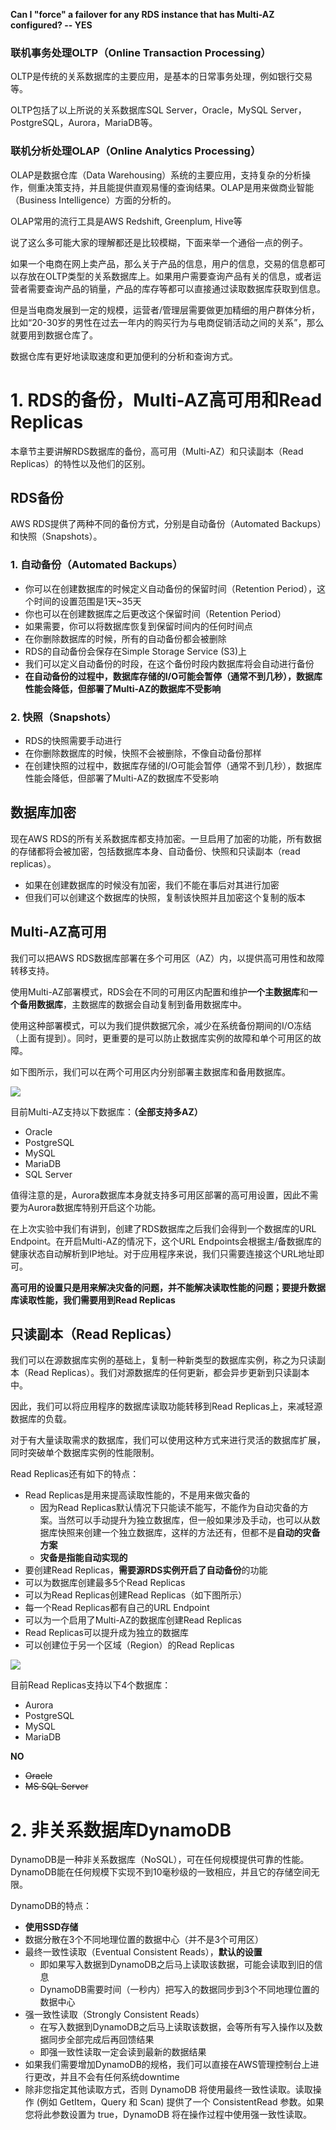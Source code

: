 
**Can I "force" a failover for any RDS instance that has Multi-AZ configured? -- YES**



### 联机事务处理OLTP（Online Transaction Processing）
OLTP是传统的关系数据库的主要应用，是基本的日常事务处理，例如银行交易等。

OLTP包括了以上所说的关系数据库SQL Server，Oracle，MySQL Server，PostgreSQL，Aurora，MariaDB等。

### 联机分析处理OLAP（Online Analytics Processing）
OLAP是数据仓库（Data Warehousing）系统的主要应用，支持复杂的分析操作，侧重决策支持，并且能提供直观易懂的查询结果。OLAP是用来做商业智能（Business Intelligence）方面的分析的。

OLAP常用的流行工具是AWS Redshift, Greenplum, Hive等

说了这么多可能大家的理解都还是比较模糊，下面来举一个通俗一点的例子。

如果一个电商在网上卖产品，那么关于产品的信息，用户的信息，交易的信息都可以存放在OLTP类型的关系数据库上。如果用户需要查询产品有关的信息，或者运营者需要查询产品的销量，产品的库存等都可以直接通过读取数据库获取到信息。

但是当电商发展到一定的规模，运营者/管理层需要做更加精细的用户群体分析，比如“20-30岁的男性在过去一年内的购买行为与电商促销活动之间的关系”，那么就要用到数据仓库了。

数据仓库有更好地读取速度和更加便利的分析和查询方式。

# 1. RDS的备份，Multi-AZ高可用和Read Replicas
本章节主要讲解RDS数据库的备份，高可用（Multi-AZ）和只读副本（Read Replicas）的特性以及他们的区别。

## RDS备份
AWS RDS提供了两种不同的备份方式，分别是自动备份（Automated Backups）和快照（Snapshots）。

### 1. 自动备份（Automated Backups）
- 你可以在创建数据库的时候定义自动备份的保留时间（Retention Period），这个时间的设置范围是1天~35天
- 你也可以在创建数据库之后更改这个保留时间（Retention Period）
- 如果需要，你可以将数据库恢复到保留时间内的任何时间点
- 在你删除数据库的时候，所有的自动备份都会被删除
- RDS的自动备份会保存在Simple Storage Service (S3)上
- 我们可以定义自动备份的时段，在这个备份时段内数据库将会自动进行备份
- **在自动备份的过程中，数据库存储的I/O可能会暂停（通常不到几秒），数据库性能会降低，但部署了Multi-AZ的数据库不受影响**
### 2. 快照（Snapshots）
- RDS的快照需要手动进行
- 在你删除数据库的时候，快照不会被删除，不像自动备份那样
- 在创建快照的过程中，数据库存储的I/O可能会暂停（通常不到几秒），数据库性能会降低，但部署了Multi-AZ的数据库不受影响
## 数据库加密
现在AWS RDS的所有关系数据库都支持加密。一旦启用了加密的功能，所有数据的存储都将会被加密，包括数据库本身、自动备份、快照和只读副本（read replicas）。

- 如果在创建数据库的时候没有加密，我们不能在事后对其进行加密
- 但我们可以创建这个数据库的快照，复制该快照并且加密这个复制的版本
## Multi-AZ高可用
我们可以把AWS RDS数据库部署在多个可用区（AZ）内，以提供高可用性和故障转移支持。

使用Multi-AZ部署模式，RDS会在不同的可用区内配置和维护**一个主数据库**和**一个备用数据库**，主数据库的数据会自动复制到备用数据库中。

使用这种部署模式，可以为我们提供数据冗余，减少在系统备份期间的I/O冻结（上面有提到）。同时，更重要的是可以防止数据库实例的故障和单个可用区的故障。

如下图所示，我们可以在两个可用区内分别部署主数据库和备用数据库。

![](https://cdnstatic.iteablue.com/iteablue-production-data/wp-content/uploads/2018/07/con-multi-AZ.png)

目前Multi-AZ支持以下数据库：**（全部支持多AZ）**

- Oracle
- PostgreSQL
- MySQL
- MariaDB
- SQL Server

值得注意的是，Aurora数据库本身就支持多可用区部署的高可用设置，因此不需要为Aurora数据库特别开启这个功能。

在上次实验中我们有讲到，创建了RDS数据库之后我们会得到一个数据库的URL Endpoint。在开启Multi-AZ的情况下，这个URL Endpoints会根据主/备数据库的健康状态自动解析到IP地址。对于应用程序来说，我们只需要连接这个URL地址即可。

**高可用的设置只是用来解决灾备的问题，并不能解决读取性能的问题；要提升数据库读取性能，我们需要用到Read Replicas**

## 只读副本（Read Replicas）
我们可以在源数据库实例的基础上，复制一种新类型的数据库实例，称之为只读副本（Read Replicas）。我们对源数据库的任何更新，都会异步更新到只读副本中。

因此，我们可以将应用程序的数据库读取功能转移到Read Replicas上，来减轻源数据库的负载。

对于有大量读取需求的数据库，我们可以使用这种方式来进行灵活的数据库扩展，同时突破单个数据库实例的性能限制。

Read Replicas还有如下的特点：

- Read Replicas是用来提高读取性能的，不是用来做灾备的
  - 因为Read Replicas默认情况下只能读不能写，不能作为自动灾备的方案。当然可以手动提升为独立数据库，但一般如果涉及手动，也可以从数据库快照来创建一个独立数据库，这样的方法还有，但都不是**自动的灾备方案**
  - **灾备是指能自动实现的**
- 要创建Read Replicas，**需要源RDS实例开启了自动备份**的功能
- 可以为数据库创建最多5个Read Replicas
- 可以为Read Replicas创建Read Replicas（如下图所示）
- 每一个Read Replicas都有自己的URL Endpoint
- 可以为一个启用了Multi-AZ的数据库创建Read Replicas
- Read Replicas可以提升成为独立的数据库
- 可以创建位于另一个区域（Region）的Read Replicas

![](https://cdnstatic.iteablue.com/iteablue-production-data/wp-content/uploads/2018/07/rds_read_replica_offload_1.png)

目前Read Replicas支持以下4个数据库：

- Aurora
- PostgreSQL
- MySQL
- MariaDB

**NO**
- ~~Oracle~~
- ~~MS SQL Server~~

# 2. 非关系数据库DynamoDB
DynamoDB是一种非关系数据库（NoSQL），可在任何规模提供可靠的性能。DynamoDB能在任何规模下实现不到10毫秒级的一致相应，并且它的存储空间无限。

DynamoDB的特点：

- **使用SSD存储**
- 数据分散在3个不同地理位置的数据中心（并不是3个可用区）
- 最终一致性读取（Eventual Consistent Reads），**默认的设置**
  - 即如果写入数据到DynamoDB之后马上读取该数据，可能会读取到旧的信息
  - DynamoDB需要时间（一秒内）把写入的数据同步到3个不同地理位置的数据中心
- 强一致性读取（Strongly Consistent Reads）
  - 在写入数据到DynamoDB之后马上读取该数据，会等所有写入操作以及数据同步全部完成后再回馈结果
  - 即强一致性读取一定会读到最新的数据结果
- 如果我们需要增加DynamoDB的规格，我们可以直接在AWS管理控制台上进行更改，并且不会有任何系统downtime
- 除非您指定其他读取方式，否则 DynamoDB 将使用最终一致性读取。读取操作 (例如 GetItem，Query 和 Scan) 提供了一个 ConsistentRead 参数。如果您将此参数设置为 true，DynamoDB 将在操作过程中使用强一致性读取。
